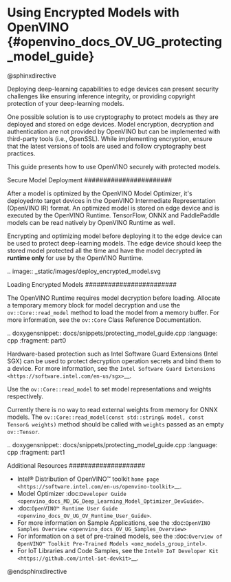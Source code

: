 # Using Encrypted Models with OpenVINO  {#openvino_docs_OV_UG_protecting_model_guide}

@sphinxdirective

Deploying deep-learning capabilities to edge devices can present security challenges like ensuring inference integrity, or providing copyright protection of your deep-learning models.

One possible solution is to use cryptography to protect models as they are deployed and stored on edge devices. Model encryption, decryption and authentication are not provided by OpenVINO but can be implemented with third-party tools (i.e., OpenSSL). While implementing encryption, ensure that  the latest versions of tools are used and follow cryptography best practices.

This guide presents how to use OpenVINO securely with protected models.

Secure Model Deployment
#######################

After a model is optimized by the OpenVINO Model Optimizer, it's deployednto target devices in the OpenVINO Intermediate Representation (OpenVINO IR) format. An optimized model is stored on edge device and is executed by the OpenVINO Runtime. TensorFlow, ONNX and PaddlePaddle models can be read natively by OpenVINO Runtime as well.

Encrypting and optimizing model before deploying it to the edge device can be used to protect deep-learning models. The edge device should keep the stored model protected all the time and have the model decrypted **in runtime only** for use by the OpenVINO Runtime.

.. image:: _static/images/deploy_encrypted_model.svg

Loading Encrypted Models
########################

The OpenVINO Runtime requires model decryption before loading. Allocate a temporary memory block for model decryption and use the ``ov::Core::read_model`` method to load the model from a memory buffer. For more information, see the ``ov::Core`` Class Reference Documentation.

.. doxygensnippet:: docs/snippets/protecting_model_guide.cpp
    :language: cpp
    :fragment: part0

Hardware-based protection such as Intel Software Guard Extensions (Intel SGX) can be used to protect decryption operation secrets and bind them to a device. For more information, see the `Intel Software Guard Extensions <https://software.intel.com/en-us/sgx>`__.

Use the ``ov::Core::read_model`` to set model representations and weights respectively.

Currently there is no way to read external weights from memory for ONNX models. The ``ov::Core::read_model(const std::string& model, const Tensor& weights)`` method should be called with ``weights`` passed as an empty ``ov::Tensor``.

.. doxygensnippet:: docs/snippets/protecting_model_guide.cpp
    :language: cpp
    :fragment: part1

Additional Resources
####################

- Intel® Distribution of OpenVINO™ toolkit `home page <https://software.intel.com/en-us/openvino-toolkit>`__.
- Model Optimizer :doc:`Developer Guide <openvino_docs_MO_DG_Deep_Learning_Model_Optimizer_DevGuide>`.
- :doc:`OpenVINO™ Runtime User Guide <openvino_docs_OV_UG_OV_Runtime_User_Guide>`.
- For more information on Sample Applications, see the :doc:`OpenVINO Samples Overview <openvino_docs_OV_UG_Samples_Overview>`
- For information on a set of pre-trained models, see the :doc:`Overview of OpenVINO™ Toolkit Pre-Trained Models <omz_models_group_intel>`.
- For IoT Libraries and Code Samples, see the `Intel® IoT Developer Kit <https://github.com/intel-iot-devkit>`__.

@endsphinxdirective

